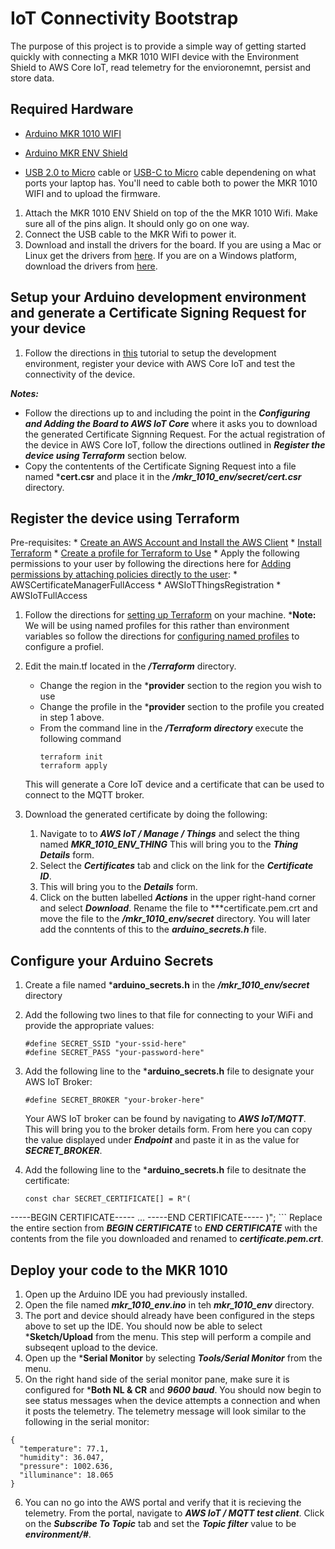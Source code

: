 # IoT Connectivity Bootstrap

The purpose of this project is to provide a simple way of getting started quickly with connecting a MKR 1010 WIFI device with the Environment Shield to AWS Core IoT, read telemetry for the envioronemnt,  persist and store data. 


## Required Hardware 
* [Arduino MKR 1010 WIFI](https://store-usa.arduino.cc/products/arduino-mkr-wifi-1010)
* [Arduino MKR ENV Shield](https://store-usa.arduino.cc/products/arduino-mkr-env-shield-rev2)

* [USB 2.0 to Micro](https://www.walmart.com/ip/Mimifly-Micro-USB-Cable-2FT-2Pack-Android-Charger-USB-2-0-A-to-Micro-B-Charging-Cord-for-Samsung-Galaxy-S5-S6-S7-Edge-Note-4-5-LG-Moto-PS4-Black/711844429?athbdg=L1600) cable or [USB-C to Micro](https://www.walmart.com/ip/Cable-Matters-Cable-Matters-USB-C-to-Micro-USB-Cable-Micro-USB-to-USB-C-Cable-with-Braided-Jacket-6-6-Feet-in-Black/51374095) cable dependening on what ports your laptop has. You'll need to cable both to power the MKR 1010 WIFI and to upload the firmware. 

1. Attach the MKR 1010 ENV Shield on top of the the MKR 1010 Wifi. Make sure all of the pins align. It should only go on one way. 
2. Connect the USB cable to the MKR Wifi to power it. 
3. Download and install the drivers for the board. If you are using a Mac or Linux get the drivers from [here](https://www.silabs.com/products/development-tools/software/usb-to-uart-bridge-vcp-drivers). If you are on a Windows platform, download the drivers from [here](here).

		
## Setup your Arduino development environment and generate a Certificate Signing Request for your device

1. Follow the directions in [this](https://docs.arduino.cc/tutorials/mkr-wifi-1010/securely-connecting-an-arduino-mkr-wifi-1010-to-aws-iot-core) tutorial to setup the development environment, register your device with AWS Core IoT and test the connectivity of the device. 

***Notes:*** 

* Follow the directions up to and including the point in the ***Configuring and Adding the Board to AWS IoT Core*** where it asks you to download the generated Certificate Signning Request. For the actual registration of the device in AWS Core IoT, follow the directions outlined in ***Register the device using Terraform*** section below. 
* Copy the contentents of the Certificate Signing Request into a file named ***cert.csr** and place it in the ***/mkr_1010_env/secret/cert.csr*** directory. 
	

## Register the device using Terraform

Pre-requisites:
	* [Create an AWS Account and Install the AWS Client](https://docs.aws.amazon.com/cli/latest/userguide/cli-chap-getting-started.html)
	* [Install Terraform](https://developer.hashicorp.com/terraform/tutorials/aws-get-started/install-cli)
	* [Create a profile for Terraform to Use](https://docs.aws.amazon.com/cli/latest/userguide/cli-configure-profiles.html****)
	* Apply the following permissions to your user by following the directions here for [Adding permissions by attaching policies directly to the user](https://docs.aws.amazon.com/IAM/latest/UserGuide/id_users_change-permissions.html):
		* AWSCertificateManagerFullAccess
		* AWSIoTThingsRegistration
		* AWSIoTFullAccess
 	

1. Follow the directions for [setting up Terraform](https://developer.hashicorp.com/terraform/tutorials/aws-get-started/aws-build) on your machine. ***Note:** We will be using named profiles for this rather than environment variables so follow the directions for [configuring named profiles](https://docs.aws.amazon.com/cli/latest/userguide/cli-configure-profiFrles.html) to configure a profiel.  

2. Edit the main.tf located in the ***/Terraform*** directory. 
	* Change the region in the ***provider** section to the region you wish to use
	* Change the profile in the ***provider** section to the profile you created in step 1 above.
	* From the command line in the ***/Terraform directory*** execute the following command
		```
		terraform init
		terraform apply
		```
	This will generate a Core IoT device and a certificate that can be used to connect to the MQTT broker. 
	
3. Download the generated certificate by doing the following:
	1. Navigate to to ***AWS IoT / Manage / Things*** and select the thing named ***MKR_1010_ENV_THING*** This will bring you to the ***Thing Details*** form.
	2. Select the ***Certificates*** tab and click on the link for the ***Certificate ID***.
	3. This will bring you to the ***Details*** form. 
	4. Click on the butten labelled ***Actions*** in the upper right-hand corner and select ***Download***. Rename the file to ***certificate.pem.crt and move the file to the ***/mkr_1010_env/secret*** directory. You will later add the conntents of this to the ***arduino_secrets.h*** file. 

## Configure your Arduino Secrets
1.	Create a file named ***arduino_secrets.h** in the ***/mkr_1010_env/secret*** directory
2. Add the following two lines to that file for connecting to your WiFi and provide the 	appropriate values:

	```
	#define SECRET_SSID "your-ssid-here"
	#define SECRET_PASS "your-password-here"
	
	```

3. Add the following line to the ***arduino_secrets.h** file to designate your AWS IoT Broker:

	```
	#define SECRET_BROKER "your-broker-here"
	```
	
	Your AWS IoT broker can be found by navigating to	***AWS IoT/MQTT***. This will bring you to the broker details form. From here you can copy the value displayed under ***Endpoint*** and paste it in as the value for ***SECRET_BROKER***.
	
 
4. Add the following line to the ***arduino_secrets.h** file to desitnate the certificate:
	
	```
	const char SECRET_CERTIFICATE[] = R"(
-----BEGIN CERTIFICATE-----
...
-----END CERTIFICATE-----
)";
	```
	Replace the entire section from ***BEGIN CERTIFICATE*** to ***END CERTIFICATE*** with the contents from the file you downloaded and renamed to ***certificate.pem.crt***.
	
## Deploy your code to the MKR 1010
1. Open up the Arduino IDE you had previously installed. 
2. Open the file named ***mkr_1010_env.ino*** in teh ***mkr_1010_env*** directory.
3. The port and device should already have been configured in the steps above to set up the IDE. You should now be able to select ***Sketch/Upload** from the menu. This step will perform a compile and subseqent upload to the device. 
4. Open up the ***Serial Monitor** by selecting ***Tools/Serial Monitor*** from the menu. 
5. On the right hand side 	of the serial monitor pane, make sure it is configured for ***Both NL & CR** and ***9600 baud***. You should now begin to see status messages when the device attempts a connection and when it posts the telemetry. The telemetry message will look similar to the following in the serial monitor:

```
{
  "temperature": 77.1,
  "humidity": 36.047,
  "pressure": 1002.636,
  "illuminance": 18.065
}
```
6. You can no go into the AWS portal and verify that it is recieving the telemetry. From the portal, navigate to ***AWS IoT / MQTT test client***. Click on the ***Subscribe To Topic*** tab and set the ***Topic filter*** value to be ***environment/#***.
 
	

